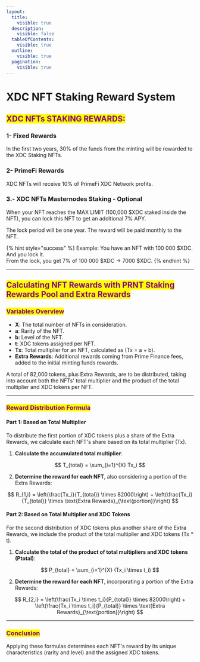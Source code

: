 ```yaml
---
layout:
  title:
    visible: true
  description:
    visible: false
  tableOfContents:
    visible: true
  outline:
    visible: true
  pagination:
    visible: true
---
```


# XDC NFT Staking Reward System

## <mark style="color:purple;">XDC NFTs STAKING REWARDS:</mark> <a href="#b642" id="b642"></a>

### 1- Fixed Rewards

In the first two years, 30% of the funds from the minting will be rewarded to the XDC Staking NFTs.

### 2- PrimeFi Rewards

XDC NFTs will receive 10% of PrimeFi XDC Network profits.

### 3.- XDC NFTs Masternodes Staking - Optional

When your NFT reaches the MAX LIMIT (100,000 $XDC staked inside the NFT), you can lock this NFT to get an additional 7% APY.&#x20;

The lock period will be one year. The reward will be paid monthly to the NFT.

{% hint style="success" %}
Example: You have an NFT with 100 000 $XDC. And you lock it.\
From the lock, you get 7% of 100 000 $XDC -> 7000 $XDC.
{% endhint %}

***

## <mark style="color:purple;">Calculating NFT Rewards with PRNT Staking Rewards Pool and Extra Rewards</mark>

### <mark style="color:purple;">Variables Overview</mark>

* **X**: The total number of NFTs in consideration.
* **a**: Rarity of the NFT.
* **b**: Level of the NFT.
* **t**: XDC tokens assigned per NFT.
* **Tx**: Total multiplier for an NFT, calculated as (Tx = a + b).
* **Extra Rewards**: Additional rewards coming from Prime Finance fees, added to the initial minting funds rewards.

A total of 82,000 tokens, plus Extra Rewards, are to be distributed, taking into account both the NFTs' total multiplier and the product of the total multiplier and XDC tokens per NFT.

***

### <mark style="color:purple;">Reward Distribution Formula</mark>

#### Part 1: Based on Total Multiplier

To distribute the first portion of XDC tokens plus a share of the Extra Rewards, we calculate each NFT's share based on its total multiplier (Tx).

1. **Calculate the accumulated total multiplier**:

$$
T_{total} = \sum_{i=1}^{X} Tx_i
$$

2. **Determine the reward for each NFT**, also considering a portion of the Extra Rewards:

$$
R_{1,i} = \left(\frac{Tx_i}{T_{total}} \times 82000\right) + \left(\frac{Tx_i}{T_{total}} \times \text{Extra Rewards}_{\text{portion}}\right)
$$



#### Part 2: Based on Total Multiplier and XDC Tokens

For the second distribution of XDC tokens plus another share of the Extra Rewards, we include the product of the total multiplier and XDC tokens (Tx \* t).

1. **Calculate the total of the product of total multipliers and XDC tokens (Ptotal)**:

$$
P_{total} = \sum_{i=1}^{X} (Tx_i \times t_i)
$$

2. **Determine the reward for each NFT**, incorporating a portion of the Extra Rewards:

$$
R_{2,i} = \left(\frac{Tx_i \times t_i}{P_{total}} \times 82000\right) + \left(\frac{Tx_i \times t_i}{P_{total}} \times \text{Extra Rewards}_{\text{portion}}\right)
$$

***

### <mark style="color:purple;">Conclusion</mark>

Applying these formulas determines each NFT's reward by its unique characteristics (rarity and level) and the assigned XDC tokens.&#x20;


